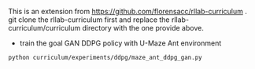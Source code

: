 This is an extension from https://github.com/florensacc/rllab-curriculum . git clone the rllab-curriculum first and replace the rllab-curriculum/curriculum directory with the one provide above.
- train the goal GAN DDPG policy with U-Maze Ant environment<br />
```bash 
python curriculum/experiments/ddpg/maze_ant_ddpg_gan.py
```
